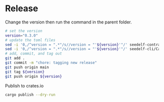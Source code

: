 # Release

Change the version then run the command in the parent folder.

```bash
# set the version
version="0.3.0"
# update the toml files
sed -i '0,/^version = ".*"/s//version = "'${version}'"/' seedelf-contracts/aiken.toml
sed -i '0,/^version = ".*"/s//version = "'${version}'"/' seedelf-cli/Cargo.toml
# add, commit, and tag out
git add .
git commit -m "chore: tagging new release"
git push origin main
git tag ${version}
git push origin ${version}
```

Publish to crates.io

```bash
cargo publish --dry-run
```
